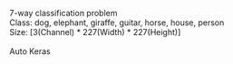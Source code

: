 7-way classification problem <br>
Class: dog, elephant, giraffe, guitar, horse, house, person <br>
Size: [3(Channel) * 227(Width) * 227(Height)] <br>
<br>
Auto Keras <br>
